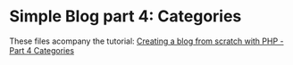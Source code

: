 Simple Blog part 4: Categories
=============

These files acompany the tutorial: [Creating a blog from scratch with PHP - Part 4 Categories](daveismyname.com/creating-a-blog-from-scratch-with-php-part-4-categories-bp)
